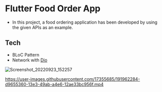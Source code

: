 # Flutter Food Order App

- In this project, a food ordering application has been developed by using the given APIs as an example.

## Tech
- BLoC Pattern
- Network with [Dio](https://pages.github.com/)



![Screenshot_20220923_152257](https://user-images.githubusercontent.com/17355685/191962644-8ef89088-a0da-4a64-a077-90bec2f12c1c.png)


https://user-images.githubusercontent.com/17355685/191962284-d9655360-13e3-49ab-a4e6-12ae33bc956f.mp4



